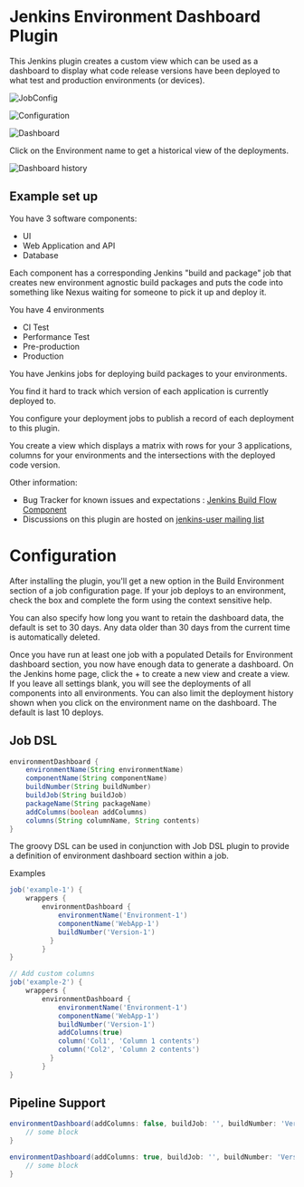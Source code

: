 Jenkins Environment Dashboard Plugin
=========================


This Jenkins plugin creates a custom view which can be used as a dashboard to display what code release versions have been deployed to what test and production environments (or devices).

![JobConfig](https://github.com/vipinsthename/environment-dashboard/raw/master/img/config.png)

![Configuration](https://github.com/vipinsthename/environment-dashboard/raw/master/img/dashboard_config.png)

![Dashboard](https://github.com/vipinsthename/environment-dashboard/raw/master/img/dashboard.png)

Click on the Environment name to get a historical view of the deployments.

![Dashboard history](https://github.com/vipinsthename/environment-dashboard/raw/master/img/dashboard_history.png)

## Example set up ##

You have 3 software components:
* UI
* Web Application and API
* Database

Each component has a corresponding Jenkins "build and package" job that creates new environment agnostic build packages and puts the code into something like Nexus waiting for someone to pick it up and deploy it.

You have 4 environments
* CI Test
* Performance Test
* Pre-production
* Production

You have Jenkins jobs for deploying build packages to your environments.

You find it hard to track which version of each application is currently deployed to.

You configure your deployment jobs to publish a record of each deployment to this plugin.

You create a view which displays a matrix with rows for your 3 applications, columns for your environments and the intersections with the deployed code version.

Other information:
* Bug Tracker for known issues and expectations : [Jenkins Build Flow Component](https://issues.jenkins-ci.org/browse/JENKINS/component/TBC)
* Discussions on this plugin are hosted on  [jenkins-user mailing list](https://wiki.jenkins-ci.org/display/JENKINS/Mailing+Lists)


Configuration
=============

After installing the plugin, you'll get a new option in the Build Environment section of a job configuration page.  If your job deploys to an environment, check the box and complete the form using the context sensitive help.

You can also specify how long you want to retain the dashboard data, the default is set to 30 days. Any data older than 30 days from the current time is automatically deleted.

Once you have run at least one job with a populated Details for Environment dashboard section, you now have enough data to generate a dashboard.  On the Jenkins home page, click the + to create a new view and create a view.  If you leave all settings blank, you will see the deployments of all components into all environments. You can also limit the deployment history shown when you click on the environment name on the dashboard. The default is last 10 deploys.


## Job DSL ##

```groovy
environmentDashboard {
    environmentName(String environmentName)
    componentName(String componentName)
    buildNumber(String buildNumber)
    buildJob(String buildJob)
    packageName(String packageName)
    addColumns(boolean addColumns)
    columns(String columnName, String contents)
}
```

The groovy DSL can be used in conjunction with Job DSL plugin to provide a definition of environment dashboard section within a job.

Examples

```groovy
job('example-1') {
    wrappers {
        environmentDashboard {
            environmentName('Environment-1')
            componentName('WebApp-1')
            buildNumber('Version-1')
          }
        }
}

// Add custom columns
job('example-2') {
    wrappers {
        environmentDashboard {
            environmentName('Environment-1')
            componentName('WebApp-1')
            buildNumber('Version-1')
            addColumns(true)
            column('Col1', 'Column 1 contents')
            column('Col2', 'Column 2 contents')
          }
        }
}
```

## Pipeline Support ##
```groovy
environmentDashboard(addColumns: false, buildJob: '', buildNumber: 'Version-1', componentName: 'WebApp-1', data: [], nameOfEnv: 'Environment-1', packageName: '') {
    // some block
}

environmentDashboard(addColumns: true, buildJob: '', buildNumber: 'Version-1', componentName: 'WebApp-1', data: [[columnName: 'Col1', contents: 'Column 1 contents'], [columnName: 'Col1', contents: 'Column 2 contents']], nameOfEnv: 'Environment-1', packageName: '') {
    // some block
}

```
